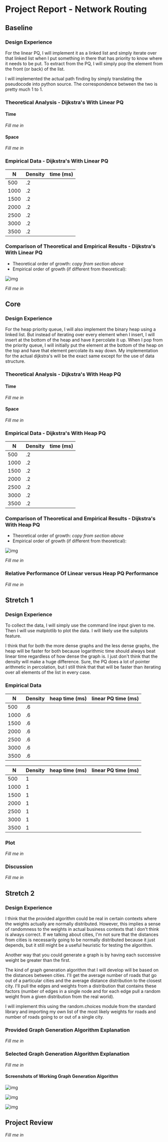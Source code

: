 # Project Report - Network Routing

## Baseline

### Design Experience

For the linear PQ, I will implement it as a linked list and simply iterate over that linked list when I put something in there that has priority to know where it needs to be put. To extract from the PQ, I will simply pop the element from the front (or back) of the list.

I will implemented the actual path finding by simply translating the pseudocode into python source. The correspondence between the two is pretty much 1 to 1.

### Theoretical Analysis - Dijkstra's With Linear PQ

#### Time 

*Fill me in*

#### Space

*Fill me in*

### Empirical Data - Dijkstra's With Linear PQ

| N    | Density | time (ms) |
|------|---------|-----------|
| 500  | .2      |           |
| 1000 | .2      |           |
| 1500 | .2      |           |
| 2000 | .2      |           |
| 2500 | .2      |           |
| 3000 | .2      |           |
| 3500 | .2      |           |

### Comparison of Theoretical and Empirical Results - Dijkstra's With Linear PQ

- Theoretical order of growth: *copy from section above* 
- Empirical order of growth (if different from theoretical): 


![img](img.png)

*Fill me in*

## Core

### Design Experience

For the heap priority queue, I will also implement the binary heap using a linked list. But instead of iterating over every element when I insert, I will insert at the bottom of the heap and have it percolate it up. When I pop from the priority queue, I will initially put the element at the bottom of the heap on the top and have that element percolate its way down. My implementation for the actual dijkstra's will be the exact same except for the use of data structure. 

### Theoretical Analysis - Dijkstra's With Heap PQ

#### Time 

*Fill me in*

#### Space

*Fill me in*

### Empirical Data - Dijkstra's With Heap PQ

| N    | Density | time (ms) |
|------|---------|-----------|
| 500  | .2      |           |
| 1000 | .2      |           |
| 1500 | .2      |           |
| 2000 | .2      |           |
| 2500 | .2      |           |
| 3000 | .2      |           |
| 3500 | .2      |           |



### Comparison of Theoretical and Empirical Results - Dijkstra's With Heap PQ

- Theoretical order of growth: *copy from section above* 
- Empirical order of growth (if different from theoretical): 

![img](img.png)

*Fill me in*

### Relative Performance Of Linear versus Heap PQ Performance

*Fill me in*

## Stretch 1

### Design Experience

To collect the data, I will simply use the command line input given to me. Then I will use matplotlib to plot the data. I will likely use the subplots feature.

I think that for both the more dense graphs and the less dense graphs, the heap will be faster for both because logarithmic time should always beat linear time regardless of how dense the graph is. I just don't think that the density will make a huge difference. Sure, the PQ does a lot of pointer arithmetic in percolation, but I still think that that will be faster than iterating over all elements of the list in every case.

### Empirical Data

| N    | Density | heap time (ms) | linear PQ time (ms) |
|------|---------|----------------|---------------------|
| 500  | .6      |                |                     |
| 1000 | .6      |                |                     |
| 1500 | .6      |                |                     |
| 2000 | .6      |                |                     |
| 2500 | .6      |                |                     |
| 3000 | .6      |                |                     |
| 3500 | .6      |                |                     |


| N    | Density | heap time (ms) | linear PQ time (ms) |
|------|---------|----------------|---------------------|
| 500  | 1       |                |                     |
| 1000 | 1       |                |                     |
| 1500 | 1       |                |                     |
| 2000 | 1       |                |                     |
| 2500 | 1       |                |                     |
| 3000 | 1       |                |                     |
| 3500 | 1       |                |                     |

### Plot

*Fill me in*

### Discussion

*Fill me in*

## Stretch 2

### Design Experience

I think that the provided algorithm could be real in certain contexts where the weights actually are normally distributed. However, this implies a sense of randomness to the weights in actual business contexts that I don't think is always correct. If we talking about cities, I'm not sure that the distances from cities is necessarily going to be normally distributed because it just depends, but it still might be a useful heuristic for testing the algorithm.

Another way that you could generate a graph is by having each successive weight be greater than the first.

The kind of graph generation algorithm that I will develop will be based on the distances between cities. I'll get the average number of roads that go out of a particular cities and the average distance distribution to the closest city. I'll pull the edges and weights from a distribution that contains these factors (number of edges in a single node and for each edge pull a random weight from a given distribution from the real world).

I will implement this using the random.choices module from the standard library and importing my own list of the most likely weights for roads and number of roads going to or out of a single city.

### Provided Graph Generation Algorithm Explanation

*Fill me in*

### Selected Graph Generation Algorithm Explanation

*Fill me in*

#### Screenshots of Working Graph Generation Algorithm

![img](small.png)

![img](medium.png)

![img](large.png)

## Project Review

*Fill me in*

